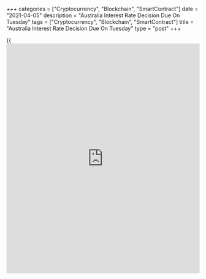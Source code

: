 +++
categories = ["Cryptocurrency", "Blockchain", "SmartContract"]
date = "2021-04-05"
description = "Australia Interest Rate Decision Due On Tuesday"
tags = ["Cryptocurrency", "Blockchain", "SmartContract"]
title = "Australia Interest Rate Decision Due On Tuesday"
type = "post"
+++

{{<iframe id="large-banner" src="https://www.bounty.group/#slide=17.0" width="100%" height="600" scrolling="no" style="border: 0px solid rgb(216, 221, 230); border-radius: 3px;">}}

The Reserve Bank of Australia is scheduled to wrap up its monetary
[policy](https://www.fintechee.com/policy/) meeting on Tuesday and then announce its decision on interest
rates, highlighting a modest day for Asia-Pacific economic activity. The
RBA is widely expected to keep its benchmark lending rate unchanged at
the record low 0.10 percent.

China will see March results for the services and composite PMIs from
Caixin; in February, their scores were 51.5 and 51.7, respectively.

Australia will release March job advertisement data from ANZ; in
February, job ads were up 7.2 percent on month.

The Philippines will provide March consumer price figures. In February,
overall inflation was up 0.2 percent on month and 4.7 percent on year,
while core CPI rose an annual 3.5 percent.

Japan will see February numbers for household spending and average cash
earnings. Spending is tipped to add 2.8 percent on month and fall 5.3
percent on year after sinking 7.3 percent on month and 6.1 percent on
year in January. Average cash earnings were down 0.8 percent on year in
January.

Singapore will see March results for its private sector PMI from Markit
Economics; in February, the index score was 54.9.

Finally, the [markets][1] in Hong Kong and Thailand are closed on
Tuesday in observance of Easter and Chakri Day, respectively.

For comments and feedback [contact](https://www.playgroundfx.com/contact/): editorial@rtt[news](https://www.letsplayfx.com/blog/forex-news-website/).com

[Economic News][2]

 **What parts of the world are seeing the best (and worst) economic
performances lately? Click[here][3] to check out our [Econ Scorecard][3]
and find out! See up-to-the-moment [ranking](https://www.playgroundfx.com/blog/crypto-exchange-ranking/)s for the best and worst
performers in [GDP][4], [unemployment rate][5], [inflation][6] and much
more.**

   1. www.rtt[news](https://www.letsplayfx.com/blog/forex-news-website/).com/Content/Markets.aspx
   2. www.rtt[news](https://www.letsplayfx.com/blog/forex-news-website/).com/Content/EconomicNews.aspx
   3. www.rtt[news](https://www.letsplayfx.com/blog/forex-news-website/).com/economic-scorecard/world-rank/retail-sales/highest-performance.aspx
   4. www.rtt[news](https://www.letsplayfx.com/blog/forex-news-website/).com/economic-scorecard/world-rank/GDP/highest-performance.aspx
   5. www.rtt[news](https://www.letsplayfx.com/blog/forex-news-website/).com/economic-scorecard/world-rank/unemployment-rate/lowest-performance.aspx
   6. www.rtt[news](https://www.letsplayfx.com/blog/forex-news-website/).com/economic-scorecard/world-rank/CPI/highest-performance.aspx